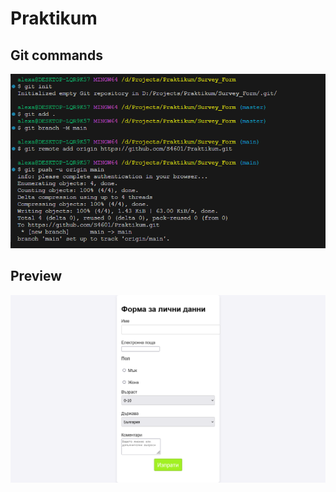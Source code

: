 # Praktikum

## Git commands
![Screenshot]

## Preview
![Preview]

[Screenshot]: Screenshot.png
[Preview]: Preview.png
